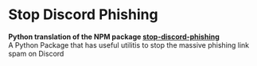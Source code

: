 # Stop Discord Phishing
**Python translation of the NPM package [stop-discord-phishing](https://github.com/nikolaischunk/stop-discord-phishing)**  
 A Python Package that has useful utilitis to stop the massive phishing link spam on Discord
